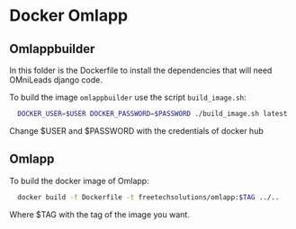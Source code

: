 # Docker Omlapp

## Omlappbuilder

In this folder is the Dockerfile to install the dependencies that will need OMniLeads django code.

To build the image `omlappbuilder` use the script `build_image.sh`:

```sh
  DOCKER_USER=$USER DOCKER_PASSWORD=$PASSWORD ./build_image.sh latest
```
Change $USER and $PASSWORD with the credentials of docker hub

## Omlapp

To build the docker image of Omlapp:
```sh
  docker build -f Dockerfile -t freetechsolutions/omlapp:$TAG ../..
```
Where $TAG with the tag of the image you want.
